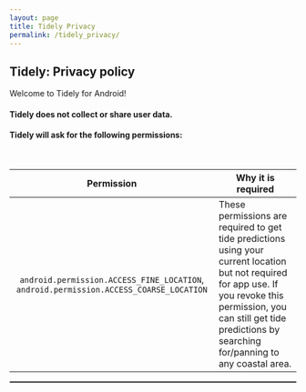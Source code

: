 ```yaml
---
layout: page
title: Tidely Privacy
permalink: /tidely_privacy/
---
```


## Tidely: Privacy policy

Welcome to Tidely for Android!

#### Tidely does not collect or share user data. ####

#### Tidely will ask for the following permissions: ####


<br/>

| Permission | Why it is required |
| :---: | --- |
| `android.permission.ACCESS_FINE_LOCATION`, `android.permission.ACCESS_COARSE_LOCATION` |  These permissions are required to get tide predictions using your current location but not required for app use. If you revoke this permission, you can still get tide predictions by searching for/panning to any coastal area. |
 <hr style="border:1px solid gray">
